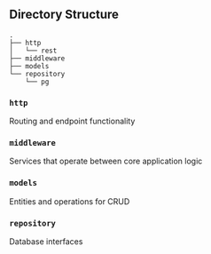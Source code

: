 ## Directory Structure

```
.
├── http
│   └── rest
├── middleware
├── models
└── repository
    └── pg
```
### `http`
Routing and endpoint functionality

### `middleware`
Services that operate between core application logic

### `models`
Entities and operations for CRUD

### `repository`
Database interfaces
